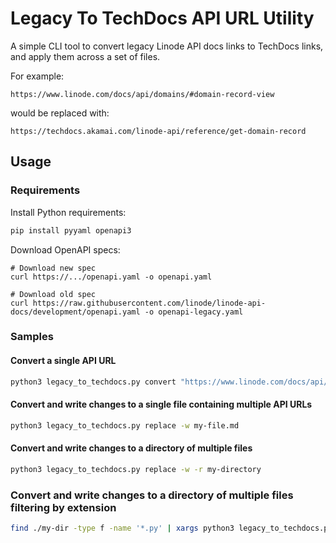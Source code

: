 # Legacy To TechDocs API URL Utility

A simple CLI tool to convert legacy Linode API docs links to TechDocs links, and apply them across a set of files.

For example:

```
https://www.linode.com/docs/api/domains/#domain-record-view
```

would be replaced with:

```
https://techdocs.akamai.com/linode-api/reference/get-domain-record
```

## Usage

### Requirements

Install Python requirements:

```python
pip install pyyaml openapi3
```

Download OpenAPI specs:

```
# Download new spec
curl https://.../openapi.yaml -o openapi.yaml

# Download old spec
curl https://raw.githubusercontent.com/linode/linode-api-docs/development/openapi.yaml -o openapi-legacy.yaml
```

### Samples

#### Convert a single API URL

```bash
python3 legacy_to_techdocs.py convert "https://www.linode.com/docs/api/linode-types/#type-view"
```

#### Convert and write changes to a single file containing multiple API URLs

```bash
python3 legacy_to_techdocs.py replace -w my-file.md
```

#### Convert and write changes to a directory of multiple files

```bash
python3 legacy_to_techdocs.py replace -w -r my-directory
```

### Convert and write changes to a directory of multiple files filtering by extension

```bash
find ./my-dir -type f -name '*.py' | xargs python3 legacy_to_techdocs.py replace -w -f
```
